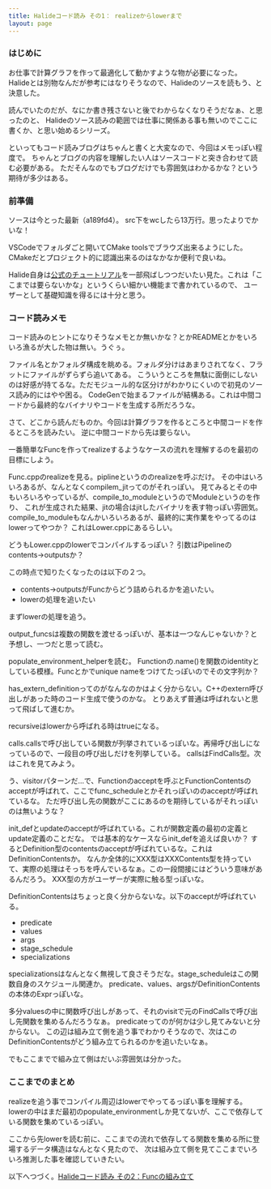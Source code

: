 ```yaml
---
title: Halideコード読み その1： realizeからlowerまで
layout: page
---
```


### はじめに

お仕事で計算グラフを作って最適化して動かすような物が必要になった。
Halideとは別物なんだが参考にはなりそうなので、Halideのソースを読もう、と決意した。

読んでいたのだが、なにか書き残さないと後でわからなくなりそうだなぁ、と思ったのと、
Halideのソース読みの範囲では仕事に関係ある事も無いのでここに書くか、と思い始めるシリーズ。

といってもコード読みブログはちゃんと書くと大変なので、今回はメモっぽい程度で。
ちゃんとブログの内容を理解したい人はソースコードと突き合わせて読む必要がある。
ただそんなのでもブログだけでも雰囲気はわかるかな？という期待が多少はある。


### 前準備

ソースは今とった最新（a189fd4）。
src下をwcしたら13万行。思ったよりでかいな！

VSCodeでフォルダごと開いてCMake toolsでブラウズ出来るようにした。
CMakeだとプロジェクト的に認識出来るのはなかなか便利で良いね。

Halide自身は[公式のチュートリアル](https://halide-lang.org/tutorials/tutorial_introduction.html)を一部飛ばしつつだいたい見た。これは「ここまでは要らないかな」というくらい細かい機能まで書かれているので、
ユーザーとして基礎知識を得るには十分と思う。

### コード読みメモ

コード読みのヒントになりそうなメモとか無いかな？とかREADMEとかをいろいろ漁るが大した物は無い。うぐぅ。

ファイル名とかフォルダ構成を眺める。フォルダ分けはあまりされてなく、フラットにファイルがずらずら追いてある。
こういうところを無駄に面倒にしないのは好感が持てるな。ただモジュール的な区分けがわかりにくいので初見のソース読み的にはやや困る。
CodeGenで始まるファイルが結構ある。これは中間コードから最終的なバイナリやコードを生成する所だろうな。

さて、どこから読んだものか。今回は計算グラフを作るところと中間コードを作るところを読みたい。
逆に中間コードから先は要らない。

一番簡単なFuncを作ってrealizeするようなケースの流れを理解するのを最初の目標にしよう。

Func.cppのrealizeを見る。piplineというののrealizeを呼ぶだけ。
その中はいろいろあるが、なんとなくcompilem_jitってのがそれっぽい。
見てみるとその中もいろいろやっているが、compile_to_moduleというのでModuleというのを作り、
これが生成された結果、jitの場合はjitしたバイナリを表す物っぽい雰囲気。
compile_to_moduleもなんかいろいろあるが、最終的に実作業をやってるのはlowerってやつか？
これはLower.cppにあるらしい。

どうもLower.cppのlowerでコンパイルするっぽい？
引数はPipelineのcontents->outputsか？

この時点で知りたくなったのは以下の２つ。

- contents->outputsがFuncからどう詰められるかを追いたい。
- lowerの処理を追いたい

まずlowerの処理を追う。

output_funcsは複数の関数を渡せるっぽいが、基本は一つなんじゃないか？と予想し、一つだと思って読む。

populate_environment_helperを読む。
Functionの.name()を関数のidentityとしている模様。Funcとかでunique nameをつけてたっぽいのでその文字列か？

has_extern_definitionってのがなんなのかはよく分からない。C++のextern呼び出しがあった時のコード生成で使うのかな。
とりあえず普通は呼ばれないと思って飛ばして進むか。

recursiveはlowerから呼ばれる時はtrueになる。

calls.callsで呼び出している関数が列挙されているっぽいな。再帰呼び出しになっているので、一段目の呼び出しだけを列挙している。
callsはFindCalls型。次はこれを見てみよう。

う、visitorパターンだ…で、Functionのacceptを呼ぶとFunctionContentsのacceptが呼ばれて、ここでfunc_scheduleとかそれっぽいののacceptが呼ばれているな。
ただ呼び出し先の関数がここにあるのを期待しているがそれっぽいのは無いような？

init_defとupdateのacceptが呼ばれている。これが関数定義の最初の定義とupdate定義のことだな。
では基本的なケースならinit_defを追えば良いか？
するとDefinition型のcontentsのacceptが呼ばれているな。これはDefinitionContentsか。
なんか全体的にXXX型はXXXContents型を持っていて、実際の処理はそっちを呼んでいるなぁ。この一段間接にはどういう意味があるんだろう。
XXX型の方がユーザーが実際に触る型っぽいな。

DefinitionContentsはちょっと良く分からないな。以下のacceptが呼ばれている。

- predicate
- values
- args
- stage_schedule
- specializations

specializationsはなんとなく無視して良さそうだな。stage_scheduleはこの関数自身のスケジュール関連か。
predicate、values、argsがDefinitionContentsの本体のExprっぽいな。

多分valuesの中に関数呼び出しがあって、それのvisitで元のFindCallsで呼び出し先関数を集めるんだろうなぁ。
predicateってのが何かは少し見てみないと分からない。
この辺は組み立て側を追う事でわかりそうなので、次はこのDefinitionContentsがどう組み立てられるのかを追いたいなぁ。

でもここまでで組み立て側はだいぶ雰囲気は分かった。

### ここまでのまとめ

realizeを追う事でコンパイル周辺はlowerでやってるっぽい事を理解する。
lowerの中はまだ最初のpopulate_environmentしか見てないが、ここで依存している関数を集めているっぽい。

ここから先lowerを読む前に、ここまでの流れで依存してる関数を集める所に登場するデータ構造はなんとなく見たので、
次は組み立て側を見てここまでいろいろ推測した事を確認していきたい。

以下へつづく。[Halideコード読み その2：Funcの組み立て](https://karino2.github.io/2020/10/14/halide_reading_2.html)
